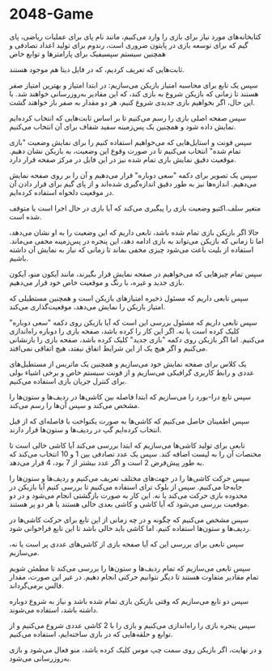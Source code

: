 # 2048-Game
کتابخانه‌های مورد نیاز برای بازی را وارد می‌کنیم، مانند نام پای برای عملیات ریاضی، پای گیم که برای توسعه بازی در پایتون ضروری است، رندوم برای تولید اعداد تصادفی و همچنین سیستم سپسیفیک برای پارامترها و توابع خاص 

ثابت‌هایی که تعریف کردیم، که در فایل دیتا هم موجود هستند.

سپس یک تابع برای محاسبه امتیاز بازیکن می‌سازیم: در ابتدا امتیاز و بهترین امتیاز صفر هستند تا زمانی که بازیکن شروع به بازی کند، که این مقادیر به‌روزرسانی خواهند شد. با این حال، اگر بخواهیم بازی جدیدی شروع کنیم، هر دو مقدار به صفر باز خواهند گشت.

سپس صفحه اصلی بازی را رسم می‌کنیم تا بر اساس ثابت‌هایی که انتخاب کرده‌ایم نمایش داده شود و همچنین یک پس‌زمینه سفید شفاف برای آن انتخاب می‌کنیم.

سپس فونت و استایل‌هایی که می‌خواهیم استفاده کنیم را برای نمایش وضعیت "بازی تمام شده" انتخاب می‌کنیم تا در صورت وقوع این وضعیت، به بازیکن نشان دهیم. موقعیت دقیق نمایش بازی تمام شده نیز در این فایل در مرکز صفحه قرار دارد.

سپس یک تصویر برای دکمه "سعی دوباره" قرار می‌دهیم و آن را بر روی صفحه نمایش می‌دهیم. اندازه‌ها نیز به طور دقیق اندازه‌گیری شده‌اند و از پای گیم برای قرار دادن آن در موقعیت دلخواه استفاده کرده‌ایم.

متغیر سلف.اکتیو وضعیت بازی را پیگیری می‌کند که آیا بازی در حال اجرا است یا متوقف شده است.

حالا اگر بازیکن بازی تمام شده باشد، تابعی داریم که این وضعیت را به او نشان می‌دهد، اما تا زمانی که بازیکن می‌تواند به بازی ادامه دهد، این پنجره در پس‌زمینه مخفی می‌ماند. استفاده از بلیت باعث می‌شود چیزی مخفی بماند تا زمانی که نیاز به نمایش آن داشته باشیم.

سپس تمام چیزهایی که می‌خواهیم در صفحه نمایش قرار بگیرند، مانند آیکون منو، آیکون بازی جدید و غیره، با رنگ و موقعیت خاص خود قرار می‌دهیم.

سپس تابعی داریم که مسئول ذخیره امتیازهای بازیکن است و همچنین مستطیلی که امتیاز بازیکن را نمایش می‌دهد، موقعیت‌گذاری می‌کند.

سپس تابعی داریم که مسئول بررسی این است که آیا بازیکن روی دکمه "سعی دوباره" کلیک کرده است یا نه. اگر این کار را کرده باشد، صفحه بازی را دوباره راه‌اندازی می‌کنیم. اما اگر بازیکن روی دکمه "بازی جدید" کلیک کرده باشد، صفحه بازی را بازنشانی می‌کنیم و اگر هیچ یک از این شرایط اتفاق نیفتد، هیچ اتفاقی نمی‌افتد.

یک کلاس برای صفحه نمایش خود می‌سازیم و همچنین یک ماتریس از مستطیل‌های عددی و رابط کاربری گرافیکی  می‌سازیم و از فونت سیستم خاص و برخی اشیاء بولی برای کنترل جریان بازی استفاده می‌کنیم.

سپس تابع درا-بورد را می‌سازیم که ابتدا فاصله بین کاشی‌ها در ردیف‌ها و ستون‌ها را مشخص می‌کند و سپس آن‌ها را رسم می‌کند.

سپس اطمینان حاصل می‌کنیم که کاشی‌ها به صورت یکنواخت با فاصله‌ای که از قبل انتخاب کرده‌ایم گپ در ردیف‌ها و ستون‌ها قرار دارند.

تابعی برای تولید کاشی‌ها می‌سازیم که ابتدا بررسی می‌کند آیا کاشی خالی است تا مختصات آن را به لیست اضافه کند. سپس یک عدد تصادفی بین 1 و 10 انتخاب می‌کند که به طور پیش‌فرض 2 است و اگر عدد بیشتر از 7 بود، 4 قرار می‌دهد.

سپس حرکت کاشی‌ها را در جهت‌های مختلف تعریف می‌کنیم و ردیف‌ها و ستون‌ها را جابه‌جا می‌کنیم. سپس از بلوک ترای استفاده می‌کنیم تا بررسی کنیم آیا بازیکن در محدوده بازی حرکت می‌کند یا نه. این کار به صورت بازگشتی انجام می‌شود و در دو موقعیت بررسی می‌شود که آیا کاشی و کاشی بعدی خالی هستند یا هر دو پر هستند.

سپس مشخص می‌کنیم که چگونه و در چه زمانی از این تابع برای حرکت کاشی‌ها در ردیف‌ها و ستون‌ها استفاده کنیم. اما کاشی باید خالی باشد تا این تابع فراخوانی شود.

سپس تابعی برای بررسی این که آیا صفحه بازی از کاشی‌های عددی پر است یا نه، می‌سازیم.

سپس تابعی می‌سازیم که تمام ردیف‌ها و ستون‌ها را بررسی می‌کند تا مطمئن شویم تمام مقادیر متفاوت هستند تا دیگر نتوانیم حرکتی انجام دهیم. در غیر این صورت، مقدار فالس برمی‌گرداند.

سپس دو تابع می‌سازیم که وقتی بازیکن بازی تمام شده باشد و نیاز به شروع دوباره داشته باشد، استفاده می‌شوند.

سپس پنجره بازی را راه‌اندازی می‌کنیم و بازی را با 2 کاشی عددی شروع می‌کنیم و از توابع و حلقه‌هایی که در بازی ساخته‌ایم، استفاده می‌کنیم.

و در نهایت، اگر بازیکن روی سمت چپ موس کلیک کرده باشد، منو فعال می‌شود و بازی به‌روزرسانی می‌شود.

